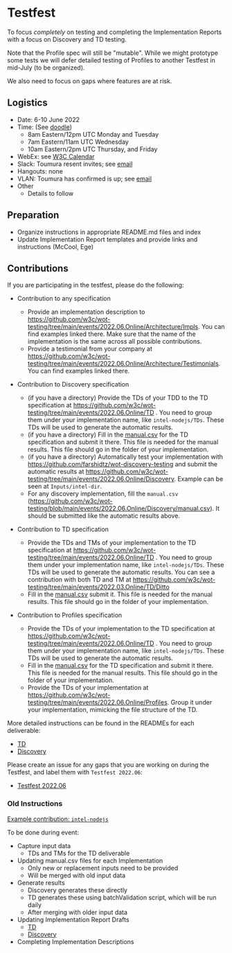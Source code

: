 # Testfest
To focus *completely* on testing and completing the Implementation Reports with a focus on Discovery and TD testing.

Note that the Profile spec will still be "mutable".  While we might prototype some tests we will defer detailed testing of Profiles to another
Testfest in mid-July (to be organized).

We also need to focus on gaps where features are at risk.

## Logistics
* Date: 6-10 June 2022
* Time: (See [doodle](https://doodle.com/meeting/participate/id/bmZp0L3d))
   - 8am Eastern/12pm UTC Monday and Tuesday
   - 7am Eastern/11am UTC Wednesday
   - 10am Eastern/2pm UTC Thursday, and Friday
* WebEx: see [W3C Calendar](https://www.w3.org/groups/wg/wot/calendar)
* Slack: Toumura resent invites; see [email](https://lists.w3.org/Archives/Member/member-wot-ig/2022May/0009.html)
* Hangouts: none
* VLAN: Toumura has confirmed is up; see [email](https://lists.w3.org/Archives/Member/member-wot-ig/2022May/0009.html)
* Other
   - Details to follow

## Preparation
- Organize instructions in appropriate README.md files and index 
- Update Implementation Report templates and provide links and instructions (McCool, Ege)

## Contributions

If you are participating in the testfest, please do the following:

- Contribution to any specification
  - Provide an implementation description to https://github.com/w3c/wot-testing/tree/main/events/2022.06.Online/Architecture/Impls. You can find examples linked there. Make sure that the name of the implementation is the same across all possible contributions.
  - Provide a testimonial from your company at https://github.com/w3c/wot-testing/tree/main/events/2022.06.Online/Architecture/Testimonials. You can find examples linked there.

- Contribution to Discovery specification
  - (if you have a directory) Provide the TDs of your TDD to the TD specification at https://github.com/w3c/wot-testing/tree/main/events/2022.06.Online/TD . You need to group them under your implementation name, like `intel-nodejs/TDs`. These TDs will be used to generate the automatic results.
  - (if you have a directory) Fill in the [manual.csv](https://github.com/w3c/wot-testing/blob/main/events/2022.06.Online/TD/manual.csv) for the TD specification and submit it there. This file is needed for the manual results. This file should go in the folder of your implementation.
  - (if you have a directory) Automatically test your implementation with https://github.com/farshidtz/wot-discovery-testing and submit the automatic results at https://github.com/w3c/wot-testing/tree/main/events/2022.06.Online/Discovery. Example can be seen at `Inputs/intel-dir`.
  - For any discovery implementation, fill the `manual.csv` (https://github.com/w3c/wot-testing/blob/main/events/2022.06.Online/Discovery/manual.csv). It should be submitted like the automatic results above.

- Contribution to TD specification
  - Provide the TDs and TMs of your implementation to the TD specification at https://github.com/w3c/wot-testing/tree/main/events/2022.06.Online/TD . You need to group them under your implementation name, like `intel-nodejs/TDs`. These TDs will be used to generate the automatic results. You can see a contribution with both TD and TM at https://github.com/w3c/wot-testing/tree/main/events/2022.03.Online/TD/Ditto
  - Fill in the [manual.csv](https://github.com/w3c/wot-testing/blob/main/events/2022.06.Online/TD/manual.csv) submit it. This file is needed for the manual results. This file should go in the folder of your implementation.

- Contribution to Profiles specification
  - Provide the TDs of your implementation to the TD specification at https://github.com/w3c/wot-testing/tree/main/events/2022.06.Online/TD . You need to group them under your implementation name, like `intel-nodejs/TDs`. These TDs will be used to generate the automatic results.
  - Fill in the [manual.csv](https://github.com/w3c/wot-testing/blob/main/events/2022.06.Online/TD/manual.csv) for the TD specification and submit it there. This file is needed for the manual results. This file should go in the folder of your implementation.
  - Provide the TDs of your implementation at https://github.com/w3c/wot-testing/tree/main/events/2022.06.Online/Profiles. Group it under your implementation, mimicking the file structure of the TD.

More detailed instructions can be found in the READMEs for each deliverable:
- [TD](TD/README.md)
- [Discovery](Discovery/README.md)

Please create an issue for any gaps that you are working on during the Testfest, and label them with `Testfest 2022.06`:
- [Testfest 2022.06](https://github.com/w3c/wot-testing/labels/Testfest%202022.06)

### Old Instructions

[Example contribution: `intel-nodejs`](https://github.com/w3c/wot-testing/pull/312)

To be done during event:
- Capture input data
    - TDs and TMs for the TD deliverable
- Updating manual.csv files for each Implementation
    - Only new or replacement inputs need to be provided
    - Will be merged with old input data
- Generate results
    - Discovery generates these directly
    - TD generates these using batchValidation script, which will be run daily
    - After merging with older input data
- Updating Implementation Report Drafts
    - [TD](https://github.com/w3c/wot-thing-description/pull/1522)
    - [Discovery](https://github.com/w3c/wot-discovery/pull/331)
- Completing Implementation Descriptions 





